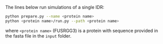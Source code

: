 The lines below run simulations of a single IDR:

```bash
python prepare.py --name <protein name>
python <protein name>/run.py --path <protein name>
```

where `<protein name>` (FUSRGG3) is a protein with sequence provided in the fasta file in the `input` folder.
